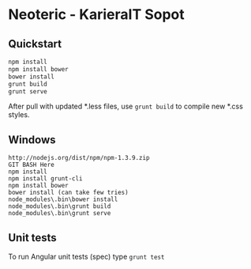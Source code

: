 Neoteric - KarieraIT Sopot
===============

Quickstart
---
```bash
npm install
npm install bower
bower install
grunt build
grunt serve
```

After pull with updated \*.less files, use `grunt build` to compile new *.css styles.

Windows
---

```http://nodejs.org/download/
http://nodejs.org/dist/npm/npm-1.3.9.zip
GIT BASH Here
npm install
npm install grunt-cli
npm install bower
bower install (can take few tries)
node_modules\.bin\bower install
node_modules\.bin\grunt build
node_modules\.bin\grunt serve
```

Unit tests
---
To run Angular unit tests (spec) type `grunt test`

